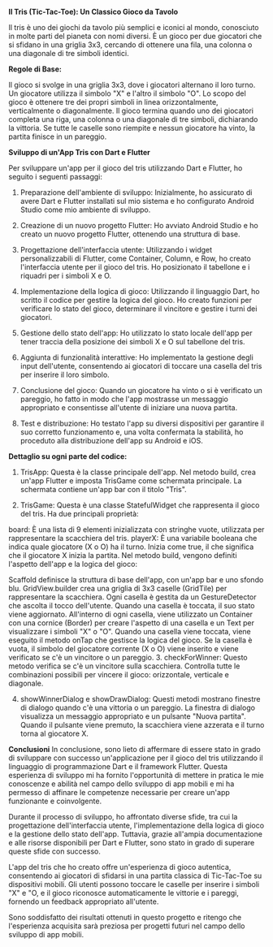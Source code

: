 **Il Tris (Tic-Tac-Toe): Un Classico Gioco da Tavolo**

Il tris è uno dei giochi da tavolo più semplici e iconici al mondo, conosciuto in molte parti del pianeta con nomi diversi. È un gioco per due giocatori che si sfidano in una griglia 3x3, cercando di ottenere una fila, una colonna o una diagonale di tre simboli identici.

**Regole di Base:**

Il gioco si svolge in una griglia 3x3, dove i giocatori alternano il loro turno.
Un giocatore utilizza il simbolo "X" e l'altro il simbolo "O".
Lo scopo del gioco è ottenere tre dei propri simboli in linea orizzontalmente, verticalmente o diagonalmente.
Il gioco termina quando uno dei giocatori completa una riga, una colonna o una diagonale di tre simboli, dichiarando la vittoria.
Se tutte le caselle sono riempite e nessun giocatore ha vinto, la partita finisce in un pareggio.

**Sviluppo di un'App Tris con Dart e Flutter**

Per sviluppare un'app per il gioco del tris utilizzando Dart e Flutter, ho seguito i seguenti passaggi:

1. Preparazione dell'ambiente di sviluppo: Inizialmente, ho assicurato di avere Dart e Flutter installati sul mio sistema e ho configurato Android Studio come mio ambiente di sviluppo.

2. Creazione di un nuovo progetto Flutter: Ho avviato Android Studio e ho creato un nuovo progetto Flutter, ottenendo una struttura di base.

3. Progettazione dell'interfaccia utente: Utilizzando i widget personalizzabili di Flutter, come Container, Column, e Row, ho creato l'interfaccia utente per il gioco del tris. Ho posizionato il tabellone e i riquadri per i simboli X e O.

4. Implementazione della logica di gioco: Utilizzando il linguaggio Dart, ho scritto il codice per gestire la logica del gioco. Ho creato funzioni per verificare lo stato del gioco, determinare il vincitore e gestire i turni dei giocatori.

5. Gestione dello stato dell'app: Ho utilizzato lo stato locale dell'app per tener traccia della posizione dei simboli X e O sul tabellone del tris.

6. Aggiunta di funzionalità interattive: Ho implementato la gestione degli input dell'utente, consentendo ai giocatori di toccare una casella del tris per inserire il loro simbolo.

7. Conclusione del gioco: Quando un giocatore ha vinto o si è verificato un pareggio, ho fatto in modo che l'app mostrasse un messaggio appropriato e consentisse all'utente di iniziare una nuova partita.

8. Test e distribuzione: Ho testato l'app su diversi dispositivi per garantire il suo corretto funzionamento e, una volta confermata la stabilità, ho proceduto alla distribuzione dell'app su Android e iOS.

**Dettaglio su ogni parte del codice:**

1. TrisApp: Questa è la classe principale dell'app. Nel metodo build, crea un'app Flutter e imposta TrisGame come schermata principale. La schermata contiene un'app bar con il titolo "Tris".

2. TrisGame: Questa è una classe StatefulWidget che rappresenta il gioco del tris. Ha due principali proprietà:

board: È una lista di 9 elementi inizializzata con stringhe vuote, utilizzata per rappresentare la scacchiera del tris.
playerX: È una variabile booleana che indica quale giocatore (X o O) ha il turno. Inizia come true, il che significa che il giocatore X inizia la partita.
Nel metodo build, vengono definiti l'aspetto dell'app e la logica del gioco:

Scaffold definisce la struttura di base dell'app, con un'app bar e uno sfondo blu.
GridView.builder crea una griglia di 3x3 caselle (GridTile) per rappresentare la scacchiera.
Ogni casella è gestita da un GestureDetector che ascolta il tocco dell'utente. Quando una casella è toccata, il suo stato viene aggiornato.
All'interno di ogni casella, viene utilizzato un Container con una cornice (Border) per creare l'aspetto di una casella e un Text per visualizzare i simboli "X" o "O".
Quando una casella viene toccata, viene eseguito il metodo onTap che gestisce la logica del gioco. Se la casella è vuota, il simbolo del giocatore corrente (X o O) viene inserito e viene verificato se c'è un vincitore o un pareggio.
3. checkForWinner: Questo metodo verifica se c'è un vincitore sulla scacchiera. Controlla tutte le combinazioni possibili per vincere il gioco: orizzontale, verticale e diagonale.

4. showWinnerDialog e showDrawDialog: Questi metodi mostrano finestre di dialogo quando c'è una vittoria o un pareggio. La finestra di dialogo visualizza un messaggio appropriato e un pulsante "Nuova partita". Quando il pulsante viene premuto, la scacchiera viene azzerata e il turno torna al giocatore X.

**Conclusioni**
In conclusione, sono lieto di affermare di essere stato in grado di sviluppare con successo un'applicazione per il gioco del tris utilizzando il linguaggio di programmazione Dart e il framework Flutter. Questa esperienza di sviluppo mi ha fornito l'opportunità di mettere in pratica le mie conoscenze e abilità nel campo dello sviluppo di app mobili e mi ha permesso di affinare le competenze necessarie per creare un'app funzionante e coinvolgente.

Durante il processo di sviluppo, ho affrontato diverse sfide, tra cui la progettazione dell'interfaccia utente, l'implementazione della logica di gioco e la gestione dello stato dell'app. Tuttavia, grazie all'ampia documentazione e alle risorse disponibili per Dart e Flutter, sono stato in grado di superare queste sfide con successo.

L'app del tris che ho creato offre un'esperienza di gioco autentica, consentendo ai giocatori di sfidarsi in una partita classica di Tic-Tac-Toe su dispositivi mobili. Gli utenti possono toccare le caselle per inserire i simboli "X" e "O, e il gioco riconosce automaticamente le vittorie e i pareggi, fornendo un feedback appropriato all'utente.

Sono soddisfatto dei risultati ottenuti in questo progetto e ritengo che l'esperienza acquisita sarà preziosa per progetti futuri nel campo dello sviluppo di app mobili.